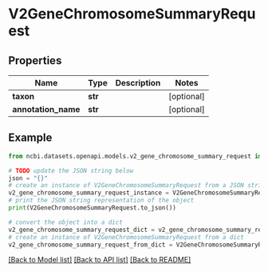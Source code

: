 # V2GeneChromosomeSummaryRequest


## Properties

Name | Type | Description | Notes
------------ | ------------- | ------------- | -------------
**taxon** | **str** |  | [optional] 
**annotation_name** | **str** |  | [optional] 

## Example

```python
from ncbi.datasets.openapi.models.v2_gene_chromosome_summary_request import V2GeneChromosomeSummaryRequest

# TODO update the JSON string below
json = "{}"
# create an instance of V2GeneChromosomeSummaryRequest from a JSON string
v2_gene_chromosome_summary_request_instance = V2GeneChromosomeSummaryRequest.from_json(json)
# print the JSON string representation of the object
print(V2GeneChromosomeSummaryRequest.to_json())

# convert the object into a dict
v2_gene_chromosome_summary_request_dict = v2_gene_chromosome_summary_request_instance.to_dict()
# create an instance of V2GeneChromosomeSummaryRequest from a dict
v2_gene_chromosome_summary_request_from_dict = V2GeneChromosomeSummaryRequest.from_dict(v2_gene_chromosome_summary_request_dict)
```
[[Back to Model list]](../README.md#documentation-for-models) [[Back to API list]](../README.md#documentation-for-api-endpoints) [[Back to README]](../README.md)


